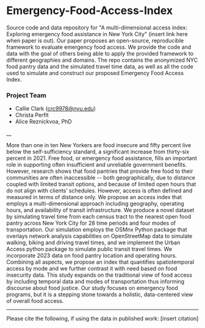 # **Emergency-Food-Access-Index**

Source code and data repository for "A multi-dimensional access index: Exploring emergency food assistance in New York City" (insert link here when paper is out). Our paper proposes an open-source, reproducible framework to evaluate emergency food access. We provide the code and data with the goal of others being able to apply the provided framework to different geographies and domains. The repo contains the anonymized NYC food pantry data and the simulated travel time data, as well as all the code used to simulate and construct our proposed Emergency Food Access Index. 

### Project Team

- Callie Clark (crc9978@nyu.edu)
- Christa Perfit
- Alice Reznickvoa, PhD

__

More than one in ten New Yorkers are food insecure and fifty percent live below the self-sufficiency standard, a significant increase from thirty-six percent in 2021. Free food, or emergency food assistance, fills an important role in supporting often insufficient and unreliable government benefits. However, research shows that food pantries that provide free food to their communities are often inaccessible -- both geographically, due to distance coupled with limited transit options, and because of limited open hours that do not align with clients’ schedules. However, access is often defined and measured in terms of distance only. We propose an access index that employs a multi-dimensional approach including geography, operating hours, and availability of transit infrastructure. We produce a novel dataset by simulating travel time from each census tract to the nearest open food pantry across New York City for 28 time periods and four modes of transportation. Our simulation employs the OSMnx Python package that overlays network analysis capabilities on OpenStreetMap data to simulate walking, biking and driving travel times, and we implement the Urban Access python package to simulate public transit travel times. We incorporate 2023 data on food pantry location and operating hours. Combining all aspects, we propose an index that quantifies spatiotemporal access by mode and we further contrast it with need based on food insecurity data. This study expands on the traditional view of food access by including temporal data and modes of transportation thus informing discourse about food justice.  Our study focuses on emergency food programs, but it is a stepping stone towards a holistic, data-centered view of overall food access.

___

Please cite the following, if using the data in published work:
[insert citation]

